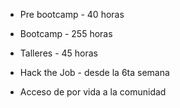- Pre bootcamp - 40 horas

- Bootcamp - 255 horas

- Talleres - 45 horas

- Hack the Job - desde la 6ta semana

- Acceso de por vida a la comunidad